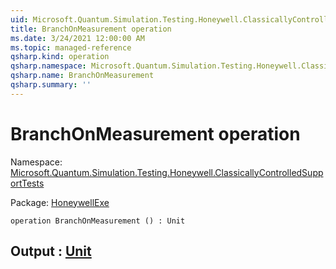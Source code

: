 ```yaml
---
uid: Microsoft.Quantum.Simulation.Testing.Honeywell.ClassicallyControlledSupportTests.BranchOnMeasurement
title: BranchOnMeasurement operation
ms.date: 3/24/2021 12:00:00 AM
ms.topic: managed-reference
qsharp.kind: operation
qsharp.namespace: Microsoft.Quantum.Simulation.Testing.Honeywell.ClassicallyControlledSupportTests
qsharp.name: BranchOnMeasurement
qsharp.summary: ''
---
```


# BranchOnMeasurement operation

Namespace: [Microsoft.Quantum.Simulation.Testing.Honeywell.ClassicallyControlledSupportTests](xref:Microsoft.Quantum.Simulation.Testing.Honeywell.ClassicallyControlledSupportTests)

Package: [HoneywellExe](https://nuget.org/packages/HoneywellExe)




```qsharp
operation BranchOnMeasurement () : Unit
```


## Output : [Unit](xref:microsoft.quantum.lang-ref.unit)

